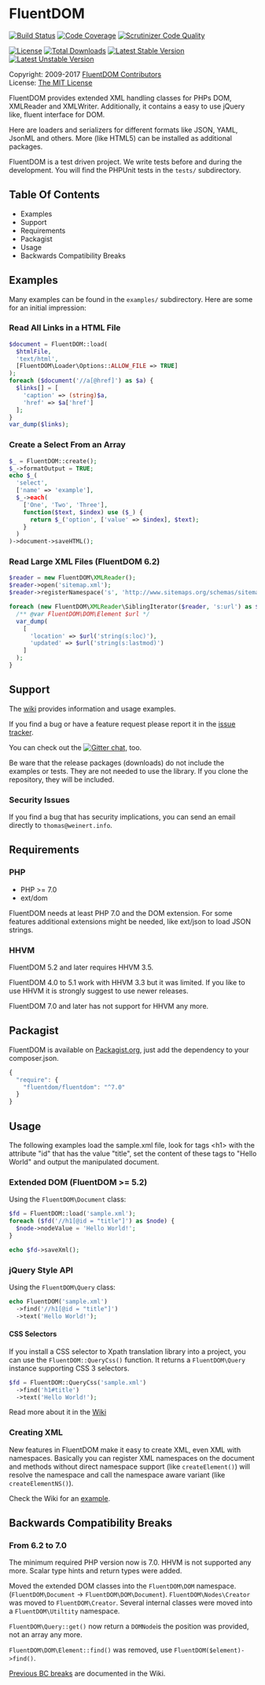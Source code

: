 # FluentDOM

[![Build Status](https://img.shields.io/travis/FluentDOM/FluentDOM.svg)](https://travis-ci.org/FluentDOM/FluentDOM)
[![Code Coverage](https://img.shields.io/scrutinizer/coverage/g/fluentdom/fluentdom.svg)](https://scrutinizer-ci.com/g/FluentDOM/FluentDOM/?branch=master)
[![Scrutinizer Code Quality](https://img.shields.io/scrutinizer/g/fluentdom/fluentdom.svg)](https://scrutinizer-ci.com/g/FluentDOM/FluentDOM/?branch=master)

[![License](https://img.shields.io/packagist/l/fluentdom/fluentdom.svg)](http://opensource.org/licenses/mit-license.php)
[![Total Downloads](https://img.shields.io/packagist/dt/fluentdom/fluentdom.svg)](https://packagist.org/packages/fluentdom/fluentdom)
[![Latest Stable Version](https://img.shields.io/packagist/v/fluentdom/fluentdom.svg)](https://packagist.org/packages/fluentdom/fluentdom)
[![Latest Unstable Version](https://img.shields.io/packagist/vpre/fluentdom/fluentdom.svg)](https://packagist.org/packages/fluentdom/fluentdom)

Copyright: 2009-2017 [FluentDOM Contributors](https://github.com/FluentDOM/FluentDOM/graphs/contributors)<br />
License: [The MIT License](http://www.opensource.org/licenses/mit-license.php) <br />

FluentDOM provides extended XML handling classes for PHPs DOM, XMLReader and XMLWriter.
Additionally, it contains a easy to use jQuery like, fluent interface for DOM.

Here are loaders and serializers for different formats like JSON, YAML, JsonML and others.
More (like HTML5) can be installed as additional packages.

FluentDOM is a test driven project. We write tests before and during the
development. You will find the PHPUnit tests in the `tests/` subdirectory.

## Table Of Contents
* Examples
* Support
* Requirements
* Packagist
* Usage
* Backwards Compatibility Breaks

## Examples

Many examples can be found in the `examples/` subdirectory. Here are
some for an initial impression:

### Read All Links in a HTML File

```php
$document = FluentDOM::load(
  $htmlFile,
  'text/html',
  [FluentDOM\Loader\Options::ALLOW_FILE => TRUE]
);
foreach ($document('//a[@href]') as $a) {
  $links[] = [
    'caption' => (string)$a,
    'href' => $a['href']
  ];
}
var_dump($links);
```

### Create a Select From an Array

```php
$_ = FluentDOM::create();
$_->formatOutput = TRUE;
echo $_(
  'select',
  ['name' => 'example'],
  $_->each(
    ['One', 'Two', 'Three'],
    function($text, $index) use ($_) {
      return $_('option', ['value' => $index], $text);
    }
  )
)->document->saveHTML();
```

### Read Large XML Files (FluentDOM 6.2)

```php
$reader = new FluentDOM\XMLReader();
$reader->open('sitemap.xml');
$reader->registerNamespace('s', 'http://www.sitemaps.org/schemas/sitemap/0.9');

foreach (new FluentDOM\XMLReader\SiblingIterator($reader, 's:url') as $url) {
  /** @var FluentDOM\DOM\Element $url */
  var_dump(
    [
      'location' => $url('string(s:loc)'),
      'updated' => $url('string(s:lastmod)')
    ]
  );
}
```

## Support

The [wiki](https://github.com/FluentDOM/FluentDOM/wiki) provides information and usage examples.

If you find a bug or have a feature request please report it in the [issue tracker](https://github.com/FluentDOM/FluentDOM/issues).

You can check out the [![Gitter chat](https://img.shields.io/badge/gitter-join--chat-blue.svg)](https://gitter.im/FluentDOM/FluentDOM), too.

Be ware that the release packages (downloads) do not include the examples or tests. They are not needed
to use the library. If you clone the repository, they will be included.


### Security Issues

If you find a bug that has security implications, you can send an email directly to `thomas@weinert.info`.

## Requirements

### PHP

 * PHP >= 7.0
 * ext/dom

FluentDOM needs at least PHP 7.0 and the DOM extension. For some features
additional extensions might be needed, like ext/json to load JSON strings.

### HHVM

FluentDOM 5.2 and later requires HHVM 3.5.

FluentDOM 4.0 to 5.1 work with HHVM 3.3 but it was limited. If you like to use
HHVM it is strongly suggest to use newer releases.

FluentDOM 7.0 and later has not support for HHVM any more.

## Packagist

FluentDOM is available on [Packagist.org](https://packagist.org/packages/fluentdom/fluentdom), 
just add the dependency to your composer.json.

```javascript
{
  "require": {
    "fluentdom/fluentdom": "^7.0"
  }
}
```

## Usage

The following examples load the sample.xml file,
look for tags &lt;h1> with the attribute "id" that has the value "title",
set the content of these tags to "Hello World" and output the manipulated
document.

### Extended DOM (FluentDOM >= 5.2)

Using the `FluentDOM\Document` class:

```php
$fd = FluentDOM::load('sample.xml');
foreach ($fd('//h1[@id = "title"]') as $node) {
  $node->nodeValue = 'Hello World!';
}

echo $fd->saveXml();
```

### jQuery Style API

Using the `FluentDOM\Query` class:

```php
echo FluentDOM('sample.xml')
  ->find('//h1[@id = "title"]')
  ->text('Hello World!');
```

#### CSS Selectors

If you install a CSS selector to Xpath translation library into a project,
you can use the `FluentDOM::QueryCss()` function. It returns a `FluentDOM\Query` instance
supporting CSS 3 selectors.

```php
$fd = FluentDOM::QueryCss('sample.xml')
  ->find('h1#title')
  ->text('Hello World!');
```

Read more about it in the [Wiki](https://github.com/FluentDOM/FluentDOM/wiki/CSS-Selectors)

### Creating XML

New features in FluentDOM make it easy to create XML, even XML with namespaces. Basically
you can register XML namespaces on the document and methods without direct namespace support 
(like `createElement()`) will resolve the namespace and call the namespace aware variant 
(like `createElementNS()`).

Check the Wiki for an [example](https://github.com/FluentDOM/FluentDOM/wiki/Creating-XML-with-Namespaces-%28Atom%29).

## Backwards Compatibility Breaks

### From 6.2 to 7.0

The minimum required PHP version now is 7.0. HHVM is not supported any more.
Scalar type hints and return types were added.

Moved the extended DOM classes into the `FluentDOM\DOM` namespace. 
(`FluentDOM\Document` -> `FluentDOM\DOM\Document`). `FluentDOM\Nodes\Creator` was moved
to `FluentDOM\Creator`. Several internal classes were moved into a `FluentDOM\Utiltity`
namespace.

`FluentDOM\Query::get()` now return a `DOMNode`is the position was provided, not an array
any more.

`FluentDOM\DOM\Element::find()` was removed, use `FluentDOM($element)->find()`.

[Previous BC breaks](https://github.com/FluentDOM/FluentDOM/wiki/Backwards-Compatibility) are documented in the Wiki.

